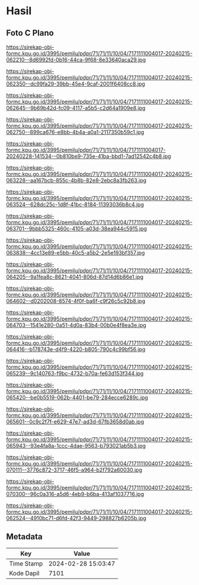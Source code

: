 # Hasil

## Foto C Plano

https://sirekap-obj-formc.kpu.go.id/3995/pemilu/pdpr/71/71/11/10/04/7171111004017-20240215-062210--8d6992fd-0b16-44ca-9f68-8e33640aca29.jpg

https://sirekap-obj-formc.kpu.go.id/3995/pemilu/pdpr/71/71/11/10/04/7171111004017-20240215-062350--dc99fa29-39bb-45e4-9caf-2001f6408cc8.jpg

https://sirekap-obj-formc.kpu.go.id/3995/pemilu/pdpr/71/71/11/10/04/7171111004017-20240215-062645--9b69b42d-fc09-4117-a5b5-c2d64a1909e8.jpg

https://sirekap-obj-formc.kpu.go.id/3995/pemilu/pdpr/71/71/11/10/04/7171111004017-20240215-062750--899ca676-e8bb-4b4a-a0a1-2117350b59c1.jpg

https://sirekap-obj-formc.kpu.go.id/3995/pemilu/pdpr/71/71/11/10/04/7171111004017-20240228-141534--0b810be9-735e-41ba-bbd1-7ad12542c4b8.jpg

https://sirekap-obj-formc.kpu.go.id/3995/pemilu/pdpr/71/71/11/10/04/7171111004017-20240215-063228--aa167bcb-855c-4b8b-82e8-2ebc8a3fb263.jpg

https://sirekap-obj-formc.kpu.go.id/3995/pemilu/pdpr/71/71/11/10/04/7171111004017-20240215-063524--628dc25c-1d8f-41bc-8184-11393036b8c4.jpg

https://sirekap-obj-formc.kpu.go.id/3995/pemilu/pdpr/71/71/11/10/04/7171111004017-20240215-063701--9bbb5325-460c-4105-a03d-38ea944c5915.jpg

https://sirekap-obj-formc.kpu.go.id/3995/pemilu/pdpr/71/71/11/10/04/7171111004017-20240215-063838--4cc13e89-e5bb-40c5-a5b2-2e5e193bf357.jpg

https://sirekap-obj-formc.kpu.go.id/3995/pemilu/pdpr/71/71/11/10/04/7171111004017-20240215-064205--9a1fea8c-8621-4041-806d-87d14d6b86e1.jpg

https://sirekap-obj-formc.kpu.go.id/3995/pemilu/pdpr/71/71/11/10/04/7171111004017-20240215-064602--d0202008-8574-4f0f-ba6f-c9f26c5c92b8.jpg

https://sirekap-obj-formc.kpu.go.id/3995/pemilu/pdpr/71/71/11/10/04/7171111004017-20240215-064703--1541e280-0a51-4d0a-83b4-00b0e4f8ea3e.jpg

https://sirekap-obj-formc.kpu.go.id/3995/pemilu/pdpr/71/71/11/10/04/7171111004017-20240215-064416--b178743e-d4f9-4220-b805-790c4c99bf56.jpg

https://sirekap-obj-formc.kpu.go.id/3995/pemilu/pdpr/71/71/11/10/04/7171111004017-20240215-065239--9c140763-f9bc-4732-b70a-fe63d153f344.jpg

https://sirekap-obj-formc.kpu.go.id/3995/pemilu/pdpr/71/71/11/10/04/7171111004017-20240215-065420--be0b5519-062b-4401-be79-284ecce6289c.jpg

https://sirekap-obj-formc.kpu.go.id/3995/pemilu/pdpr/71/71/11/10/04/7171111004017-20240215-065601--0c9c2f7f-e629-47e7-ad3d-67fb3658d0ab.jpg

https://sirekap-obj-formc.kpu.go.id/3995/pemilu/pdpr/71/71/11/10/04/7171111004017-20240215-065943--93e4fa8a-1ccc-4dae-9563-b793021ab5b3.jpg

https://sirekap-obj-formc.kpu.go.id/3995/pemilu/pdpr/71/71/11/10/04/7171111004017-20240215-070111--3776c872-3717-46f5-a964-b2f792a60030.jpg

https://sirekap-obj-formc.kpu.go.id/3995/pemilu/pdpr/71/71/11/10/04/7171111004017-20240215-070300--96c0a316-a5d6-4eb9-b6ba-413af1037716.jpg

https://sirekap-obj-formc.kpu.go.id/3995/pemilu/pdpr/71/71/11/10/04/7171111004017-20240215-062524--4910bc71-d6fd-42f3-9449-298827b6205b.jpg


## Metadata

| Key        | Value               |
| ---------- | ------------------- |
| Time Stamp | 2024-02-28 15:03:47 |
| Kode Dapil | 7101                |



